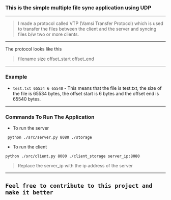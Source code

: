 ### This is the simple multiple file sync application using UDP

---

> I made a protocol called VTP (Vamsi Transfer Protocol) which is used to transfer the files between the client and the server and syncing files b/w two or more clients.

---

The protocol looks like this

> filename size offset_start offset_end

---

### Example

* `test.txt 65534 6 65540` - This means that the file is test.txt, the size of the file is 65534 bytes, the offset start is 6 bytes and the offset end is 65540 bytes.

---

### Commands To Run The Application

* To run the server

```shell
 python ./src/server.py 8080 ./storage
```

* To run the client

```shell
python ./src/client.py 8000 ./client_storage server_ip:8080
```

> Replace the server_ip with the ip address of the server

---

## `Feel free to contribute to this project and make it better`
